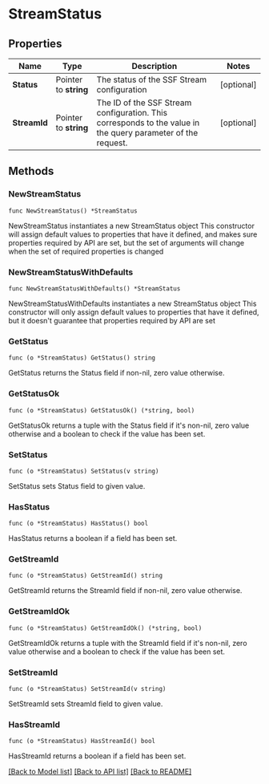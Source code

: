 # StreamStatus

## Properties

Name | Type | Description | Notes
------------ | ------------- | ------------- | -------------
**Status** | Pointer to **string** | The status of the SSF Stream configuration | [optional] 
**StreamId** | Pointer to **string** | The ID of the SSF Stream configuration. This corresponds to the value in the query parameter of the request. | [optional] 

## Methods

### NewStreamStatus

`func NewStreamStatus() *StreamStatus`

NewStreamStatus instantiates a new StreamStatus object
This constructor will assign default values to properties that have it defined,
and makes sure properties required by API are set, but the set of arguments
will change when the set of required properties is changed

### NewStreamStatusWithDefaults

`func NewStreamStatusWithDefaults() *StreamStatus`

NewStreamStatusWithDefaults instantiates a new StreamStatus object
This constructor will only assign default values to properties that have it defined,
but it doesn't guarantee that properties required by API are set

### GetStatus

`func (o *StreamStatus) GetStatus() string`

GetStatus returns the Status field if non-nil, zero value otherwise.

### GetStatusOk

`func (o *StreamStatus) GetStatusOk() (*string, bool)`

GetStatusOk returns a tuple with the Status field if it's non-nil, zero value otherwise
and a boolean to check if the value has been set.

### SetStatus

`func (o *StreamStatus) SetStatus(v string)`

SetStatus sets Status field to given value.

### HasStatus

`func (o *StreamStatus) HasStatus() bool`

HasStatus returns a boolean if a field has been set.

### GetStreamId

`func (o *StreamStatus) GetStreamId() string`

GetStreamId returns the StreamId field if non-nil, zero value otherwise.

### GetStreamIdOk

`func (o *StreamStatus) GetStreamIdOk() (*string, bool)`

GetStreamIdOk returns a tuple with the StreamId field if it's non-nil, zero value otherwise
and a boolean to check if the value has been set.

### SetStreamId

`func (o *StreamStatus) SetStreamId(v string)`

SetStreamId sets StreamId field to given value.

### HasStreamId

`func (o *StreamStatus) HasStreamId() bool`

HasStreamId returns a boolean if a field has been set.


[[Back to Model list]](../README.md#documentation-for-models) [[Back to API list]](../README.md#documentation-for-api-endpoints) [[Back to README]](../README.md)


